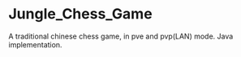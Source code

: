 # Jungle_Chess_Game
A traditional chinese chess game, in pve and pvp(LAN) mode. Java implementation.
